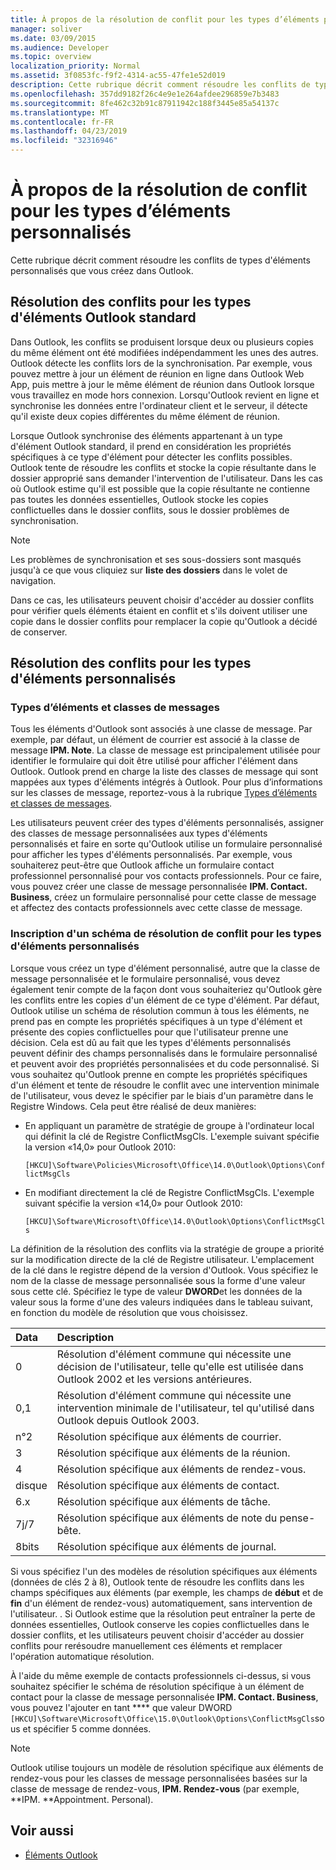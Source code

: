 ```yaml
---
title: À propos de la résolution de conflit pour les types d’éléments personnalisés
manager: soliver
ms.date: 03/09/2015
ms.audience: Developer
ms.topic: overview
localization_priority: Normal
ms.assetid: 3f0853fc-f9f2-4314-ac55-47fe1e52d019
description: Cette rubrique décrit comment résoudre les conflits de types d'éléments personnalisés que vous créez dans Outlook.
ms.openlocfilehash: 357dd9182f26c4e9e1e264afdee296859e7b3483
ms.sourcegitcommit: 8fe462c32b91c87911942c188f3445e85a54137c
ms.translationtype: MT
ms.contentlocale: fr-FR
ms.lasthandoff: 04/23/2019
ms.locfileid: "32316946"
---
```

# <a name="about-conflict-resolution-for-custom-item-types"></a>À propos de la résolution de conflit pour les types d’éléments personnalisés

Cette rubrique décrit comment résoudre les conflits de types d'éléments personnalisés que vous créez dans Outlook.
  
## <a name="conflict-resolution-for-standard-outlook-item-types"></a>Résolution des conflits pour les types d'éléments Outlook standard

Dans Outlook, les conflits se produisent lorsque deux ou plusieurs copies du même élément ont été modifiées indépendamment les unes des autres. Outlook détecte les conflits lors de la synchronisation. Par exemple, vous pouvez mettre à jour un élément de réunion en ligne dans Outlook Web App, puis mettre à jour le même élément de réunion dans Outlook lorsque vous travaillez en mode hors connexion. Lorsqu'Outlook revient en ligne et synchronise les données entre l'ordinateur client et le serveur, il détecte qu'il existe deux copies différentes du même élément de réunion.
  
Lorsque Outlook synchronise des éléments appartenant à un type d'élément Outlook standard, il prend en considération les propriétés spécifiques à ce type d'élément pour détecter les conflits possibles. Outlook tente de résoudre les conflits et stocke la copie résultante dans le dossier approprié sans demander l'intervention de l'utilisateur. Dans les cas où Outlook estime qu'il est possible que la copie résultante ne contienne pas toutes les données essentielles, Outlook stocke les copies conflictuelles dans le dossier conflits, sous le dossier problèmes de synchronisation. 
  
> [!NOTE]
> Les problèmes de synchronisation et ses sous-dossiers sont masqués jusqu'à ce que vous cliquiez sur **liste des dossiers** dans le volet de navigation. 
  
Dans ce cas, les utilisateurs peuvent choisir d'accéder au dossier conflits pour vérifier quels éléments étaient en conflit et s'ils doivent utiliser une copie dans le dossier conflits pour remplacer la copie qu'Outlook a décidé de conserver.
  
## <a name="conflict-resolution-for-custom-item-types"></a>Résolution des conflits pour les types d'éléments personnalisés

### <a name="item-types-and-message-classes"></a>Types d’éléments et classes de messages
  
Tous les éléments d'Outlook sont associés à une classe de message. Par exemple, par défaut, un élément de courrier est associé à la classe de message **IPM. Note**. La classe de message est principalement utilisée pour identifier le formulaire qui doit être utilisé pour afficher l'élément dans Outlook. Outlook prend en charge la liste des classes de message qui sont mappées aux types d'éléments intégrés à Outlook. Pour plus d’informations sur les classes de message, reportez-vous à la rubrique [Types d’éléments et classes de messages](https://msdn.microsoft.com/library/15b709cc-7486-b6c7-88a3-4a4d8e0ab292%28Office.15%29.aspx). 
  
Les utilisateurs peuvent créer des types d'éléments personnalisés, assigner des classes de message personnalisées aux types d'éléments personnalisés et faire en sorte qu'Outlook utilise un formulaire personnalisé pour afficher les types d'éléments personnalisés. Par exemple, vous souhaiterez peut-être que Outlook affiche un formulaire contact professionnel personnalisé pour vos contacts professionnels. Pour ce faire, vous pouvez créer une classe de message personnalisée **IPM. Contact. Business**, créez un formulaire personnalisé pour cette classe de message et affectez des contacts professionnels avec cette classe de message. 
  
### <a name="registering-a-conflict-resolution-scheme-for-custom-item-types"></a>Inscription d'un schéma de résolution de conflit pour les types d'éléments personnalisés
  
Lorsque vous créez un type d'élément personnalisé, autre que la classe de message personnalisée et le formulaire personnalisé, vous devez également tenir compte de la façon dont vous souhaiteriez qu'Outlook gère les conflits entre les copies d'un élément de ce type d'élément. Par défaut, Outlook utilise un schéma de résolution commun à tous les éléments, ne prend pas en compte les propriétés spécifiques à un type d'élément et présente des copies conflictuelles pour que l'utilisateur prenne une décision. Cela est dû au fait que les types d'éléments personnalisés peuvent définir des champs personnalisés dans le formulaire personnalisé et peuvent avoir des propriétés personnalisées et du code personnalisé. Si vous souhaitez qu'Outlook prenne en compte les propriétés spécifiques d'un élément et tente de résoudre le conflit avec une intervention minimale de l'utilisateur, vous devez le spécifier par le biais d'un paramètre dans le Registre Windows. Cela peut être réalisé de deux manières: 
  
- En appliquant un paramètre de stratégie de groupe à l'ordinateur local qui définit la clé de Registre ConflictMsgCls. L'exemple suivant spécifie la version «14,0» pour Outlook 2010: 
  
   `[HKCU]\Software\Policies\Microsoft\Office\14.0\Outlook\Options\ConflictMsgCls`
    
- En modifiant directement la clé de Registre ConflictMsgCls. L'exemple suivant spécifie la version «14,0» pour Outlook 2010: 
  
   `[HKCU]\Software\Microsoft\Office\14.0\Outlook\Options\ConflictMsgCls`
    
La définition de la résolution des conflits via la stratégie de groupe a priorité sur la modification directe de la clé de Registre utilisateur. L'emplacement de la clé dans le registre dépend de la version d'Outlook. Vous spécifiez le nom de la classe de message personnalisée sous la forme d'une valeur sous cette clé. Spécifiez le type de valeur **DWORD**et les données de la valeur sous la forme d'une des valeurs indiquées dans le tableau suivant, en fonction du modèle de résolution que vous choisissez. 
  
|Data  | Description  |
|:-----|:-----|
|0  <br/> |Résolution d'élément commune qui nécessite une décision de l'utilisateur, telle qu'elle est utilisée dans Outlook 2002 et les versions antérieures.  <br/> |
|0,1  <br/> |Résolution d'élément commune qui nécessite une intervention minimale de l'utilisateur, tel qu'utilisé dans Outlook depuis Outlook 2003.  <br/> |
|n°2  <br/> |Résolution spécifique aux éléments de courrier.  <br/> |
|3  <br/> |Résolution spécifique aux éléments de la réunion.  <br/> |
|4  <br/> |Résolution spécifique aux éléments de rendez-vous.  <br/> |
|disque  <br/> |Résolution spécifique aux éléments de contact.  <br/> |
|6.x  <br/> |Résolution spécifique aux éléments de tâche.  <br/> |
|7j/7  <br/> |Résolution spécifique aux éléments de note du pense-bête.  <br/> |
|8bits  <br/> |Résolution spécifique aux éléments de journal.  <br/> |
   
Si vous spécifiez l'un des modèles de résolution spécifiques aux éléments (données de clés 2 à 8), Outlook tente de résoudre les conflits dans les champs spécifiques aux éléments (par exemple, les champs de **début** et de **fin** d'un élément de rendez-vous) automatiquement, sans intervention de l'utilisateur. . Si Outlook estime que la résolution peut entraîner la perte de données essentielles, Outlook conserve les copies conflictuelles dans le dossier conflits, et les utilisateurs peuvent choisir d'accéder au dossier conflits pour rerésoudre manuellement ces éléments et remplacer l'opération automatique résolution. 
  
À l'aide du même exemple de contacts professionnels ci-dessus, si vous souhaitez spécifier le schéma de résolution spécifique à un élément de contact pour la classe de message personnalisée **IPM. Contact. Business**, vous pouvez l'ajouter en tant **** que valeur DWORD `[HKCU]\Software\Microsoft\Office\15.0\Outlook\Options\ConflictMsgCls`sous et spécifier 5 comme données. 
  
> [!NOTE]
> Outlook utilise toujours un modèle de résolution spécifique aux éléments de rendez-vous pour les classes de message personnalisées basées sur la classe de message de rendez-vous, **IPM. Rendez-vous** (par exemple, **IPM. **Appointment. Personal). 
  
## <a name="see-also"></a>Voir aussi

- [Éléments Outlook](https://msdn.microsoft.com/library/6ea4babf-facf-4018-ef5a-4a484e55153a%28Office.15%29.aspx)


